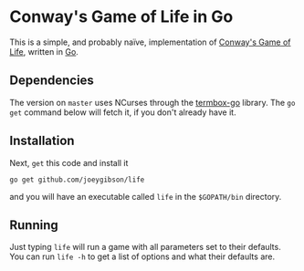 # Conway's Game of Life in Go

This is a simple, and probably naïve, implementation of [Conway's Game of Life](http://en.wikipedia.org/wiki/Conway%27s_game_of_life), written in [Go](http://golang.org/). 

## Dependencies
The version on `master` uses NCurses through the [termbox-go](https://github.com/nsf/termbox-go) library. The `go get` command below will fetch it, if you don't already have it.

## Installation
Next, `get` this code and install it

    go get github.com/joeygibson/life

and you will have an executable called `life` in the `$GOPATH/bin` directory.

## Running
Just typing `life` will run a game with all parameters set to their defaults. You can run `life -h` to get a list of options and what their defaults are.

